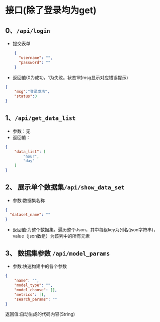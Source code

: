 # 接口(除了登录均为get)
## 0、`/api/login`
- 提交表单
```json
    {
      "username": "",
      "password": ""
    }
```
- 返回值(0为成功，1为失败。状态1时msg显示对应错误提示)
```json
{
    "msg":"登录成功",
    "status":0
}
```


## 1、`/api/get_data_list`
- 参数：无   
- 返回值：
```json
{
    "data_list": [
        "hour",
        "day"
    ]
}
```

## 2、 展示单个数据集`/api/show_data_set`
- 参数:数据集名称
```json
{
  "dataset_name": ""
}
```
- 返回值:为整个数据集。遍历整个Json，其中每组key为列名(json字符串)，value（json数组）为该列中的所有元素


## 3、 数据集参数 `/api/model_params`
- 参数:快速构建中的各个参数
```json
{
    "name": "",
    "model_type": "",
    "model_choose": [],
    "metrics": [],
    "search_params": ""
}
```
返回值:自动生成的代码内容(String)
